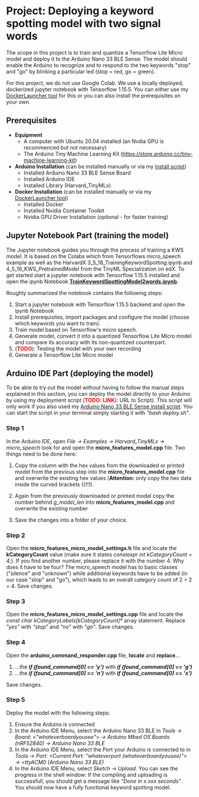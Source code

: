 # **Project: Deploying a keyword spotting model with two signal words**
The scope in this project is to train and quantize a Tensorflow Lite Micro model and deploy it to the Arduino Nano 33 BLE Sense. The model should enable the Arduino to recognize and to respond to the two keywords "stop" and "go" by blinking a particular led (stop = red, go = green).

For this project, we do not use Google Colab. We use a locally deployed, dockerized jupyter notebook with Tensorflow 1.15.5. You can either use my [DockerLauncher tool](https://github.com/KlausPuchner/DockerLauncher.git) for this or you can also install the prerequisites on your own.

## **Prerequisites**

- **Equipment**
    - A computer with Ubuntu 20.04 installed (an Nvdia GPU is recommenced but not necessary)
    - The Arduino Tiny Machine Learning Kit (https://store.arduino.cc/tiny-machine-learning-kit)
- **Arduino Installation** (can be installed manually or via my [install script](https://github.com/KlausPuchner/TinyML/tree/main/00_arduino_installer/nano-33-ble-sense))
    - Installed Arduino Nano 33 BLE Sense Board
    - Installed Arduino IDE
    - Installed Library (Harvard_TinyMLx)
- **Docker Installation** (can be installed manually or via my [DockerLauncher tool](https://github.com/KlausPuchner/DockerLauncher.git))
    - Installed Docker
    - Installed Nvidia Container Toolkit
    - Nvidia GPU Driver Installation (optional - for faster training)

## **Jupyter Notebook Part (training the model)**
The Jupyter notebook guides you through the process of training a KWS model. It is based on the Colabs which from Tensorflows micro_speech example as well as the HarvardX 3_5_18_TrainingKeywordSpotting.ipynb and 4_5_16_KWS_PretrainedModel from the TinyML Specialization on edX. To get started start a jupyter notebook with Tensorflow 1.15.5 installed and open the ipynb Notebook [**TrainKeywordSpottingModel2words.ipynb**](https://github.com/KlausPuchner/TinyML/blob/main/02_projects/keyword_spotting/2words/TrainKeywordSpottingModel2words.ipynb).

Roughly summarized the notebook contains the following steps:

1. Start a jupyter notebook with Tensorflow 1.15.5 backend and open the ipynb Notebook
2. Install prerequisites, import packages and configure the model (choose which keywords you want to train).
3. Train model based on Tensorflow's micro speech.
4. Generate model, convert it into a quantized Tensorflow Lite Micro model and compare its accuracy with its non-quantized counterpart.
5. (<span style="color:red">**TODO**</span>): Testing the model with your own recording
6. Generate a Tensorflow Lite Micro model


## **Arduino IDE Part (deploying the model)**
To be able to try out the model without having to follow the manual steps explained in this section, you can deploy the model directly to your Arduino by using my deployment script (<span style="color:red">**TODO: LINK**</span>): URL to Script). This script will only work if you also used my [Arduino Nano 33 BLE Sense install script](https://github.com/KlausPuchner/TinyML/tree/main/00_arduino_installer/nano-33-ble-sense). You can start the script in your terminal simply starting it with *"bash deploy.sh"*.

### **Step 1**
In the Arduino IDE, open *File → Examples → Harvard_TinyMLx → micro_speech* look for and open the **micro_features_model.cpp** file.
Two things need to be done here:

1. Copy the column with the hex values from the downloaded or printed model from the previous step into the **micro_features_model.cpp** file and overwrite the existing hex values (**Attention:** only copy the hex data inside the curved brackets {}!!!).

2. Again from the previously downloaded or printed model copy the number behind *g_model_len* into **micro_features_model.cpp** and overwrite the existing number

3. Save the changes into a folder of your choice.

### **Step 2**
Open the **micro_features_micro_model_settings.h** file and locate the **kCategoryCount** value (make sure it states *constexpr int kCategoryCount = 4;*). If you find another number, please replace it with the number 4. Why does it have to be four? The micro_speech model has to basic classes ("silence" and "unknown") while additional keywords have to be added (in our case "stop" and "go"), which leads to an overall category count of 2 + 2 = 4. Save changes.

### **Step 3**
Open the **micro_features_micro_model_settings.cpp** file and locate the **const char* kCategoryLabels[kCategoryCount]** array statement. Replace *"yes"* with *"stop"* and *"no"* with *"go"*. Save changes.

### **Step 4**
Open the **arduino_command_responder.cpp** file, **locate** and **replace**...

1. ...the ***if (found_command[0] == 'y')*** with ***if (found_command[0] == 'g')***
2. ...the ***if (found_command[0] == 'n')*** with ***if (found_command[0] == 's')***

Save changes.

### **Step 5**
Deploy the model with the following steps:

1. Ensure the Arduino is connected
2. In the Arduino IDE Menu, select the Arduino Nano 33 BLE in *Tools → Board: <"whateverboardyousee"> → Arduino Mbed OS Boards (nRF52840) → Arduino Nano 33 BLE*
3. In the Arduino IDE Menu, select the Port your Arduino is connected to in *Tools → Port: <Current Port: "whateverport (whateverboardyousee)"> → <ttyACM0 (Arduino Nano 33 BLE)*
4. In the Arduino IDE Menu, select *Sketch → Upload*. You can see the progress in the shell window: If the compiling and uploading is successfull, you should get a message like *"Done in x.xxx seconds"*. You should now have a fully functional keyword spotting model.
